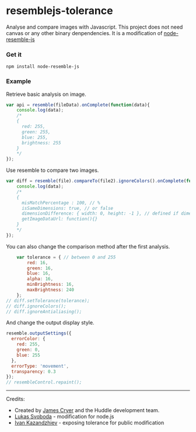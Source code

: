resemblejs-tolerance
================

Analyse and compare images with Javascript. This project does not need canvas or any other binary denpendencies.
It is a modification of [node-resemble-js](https://github.com/lksv/node-resemble.js)


### Get it

`npm install node-resemble-js`

### Example

Retrieve basic analysis on image.

```javascript
var api = resemble(fileData).onComplete(function(data){
	console.log(data);
	/*
	{
	  red: 255,
	  green: 255,
	  blue: 255,
	  brightness: 255
	}
	*/
});
```

Use resemble to compare two images.

```javascript
var diff = resemble(file).compareTo(file2).ignoreColors().onComplete(function(data){
	console.log(data);
	/*
	{
	  misMatchPercentage : 100, // %
	  isSameDimensions: true, // or false
	  dimensionDifference: { width: 0, height: -1 }, // defined if dimensions are not the same
	  getImageDataUrl: function(){}
	}
	*/
});
```

You can also change the comparison method after the first analysis.

```javascript
	var tolerance = { // between 0 and 255
		red: 16,
		green: 16,
		blue: 16,
		alpha: 16,
		minBrightness: 16,
		maxBrightness: 240
	};
// diff.setTolerance(tolerance);
// diff.ignoreColors();
// diff.ignoreAntialiasing();

```

And change the output display style.

```javascript
resemble.outputSettings({
  errorColor: {
    red: 255,
    green: 0,
    blue: 255
  },
  errorType: 'movement',
  transparency: 0.3
});
// resembleControl.repaint();
```

--------------------------------------

Credits:
 * Created by [James Cryer](http://github.com/jamescryer) and the Huddle development team.
 * [Lukas Svoboda](http://github.com/lksv) - modification for node.js
 * [Ivan Kazandzhiev](http://github.com/kazandjiev) - exposing tolerance for public modification
